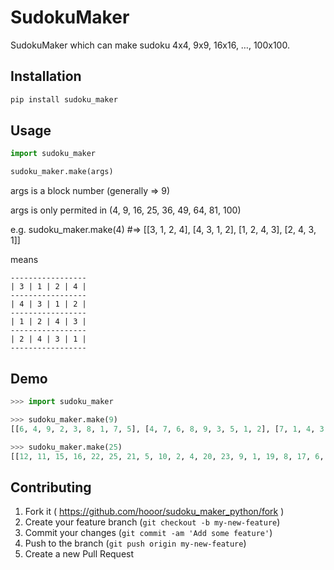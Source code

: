 # SudokuMaker

SudokuMaker which can make sudoku 4x4, 9x9, 16x16, …, 100x100.

## Installation

```python
pip install sudoku_maker
```

## Usage

```python
import sudoku_maker

sudoku_maker.make(args)
```

args is a block number (generally => 9)

args is only permited in (4, 9, 16, 25, 36, 49, 64, 81, 100)

e.g. sudoku_maker.make(4) #=> [[3, 1, 2, 4], [4, 3, 1, 2], [1, 2, 4, 3], [2, 4, 3, 1]]

means

```
-----------------
| 3 | 1 | 2 | 4 |
-----------------
| 4 | 3 | 1 | 2 |
-----------------
| 1 | 2 | 4 | 3 |
-----------------
| 2 | 4 | 3 | 1 |
-----------------
```

## Demo

```python
>>> import sudoku_maker

>>> sudoku_maker.make(9)
[[6, 4, 9, 2, 3, 8, 1, 7, 5], [4, 7, 6, 8, 9, 3, 5, 1, 2], [7, 1, 4, 3, 6, 9, 2, 5, 8], [5, 2, 1, 6, 7, 4, 3, 8, 9], [1, 5, 7, 9, 4, 6, 8, 2, 3], [2, 8, 5, 4, 1, 7, 9, 3, 6], [8, 3, 2, 7, 5, 1, 6, 9, 4], [9, 6, 3, 5, 8, 2, 7, 4, 1], [3, 9, 8, 1, 2, 5, 4, 6, 7]]

>>> sudoku_maker.make(25)
[[12, 11, 15, 16, 22, 25, 21, 5, 10, 2, 4, 20, 23, 9, 1, 19, 8, 17, 6, 13, 3, 24, 18, 7, 14], [19, 22, 16, 12, 6, 24, 18, 21, 2, 25, 9, 1, 20, 10, 5, 13, 17, 4, 8, 23, 15, 3, 7, 14, 11], [6, 16, 11, 22, 12, 18, 25, 2, 5, 21, 20, 9, 4, 1, 10, 8, 13, 23, 19, 17, 14, 7, 24, 3, 15], [22, 15, 14, 11, 16, 21, 2, 10, 1, 5, 23, 4, 17, 20, 9, 6, 19, 13, 12, 8, 7, 18, 25, 24, 3], [8, 12, 22, 6, 19, 7, 24, 25, 21, 18, 1, 10, 9, 5, 2, 17, 23, 20, 13, 4, 11, 14, 3, 15, 16], [4, 13, 8, 17, 23, 11, 15, 3, 7, 14, 21, 25, 2, 18, 24, 9, 1, 5, 20, 10, 6, 22, 16, 12, 19], [23, 8, 19, 13, 17, 15, 14, 7, 24, 3, 2, 21, 5, 25, 18, 20, 9, 10, 4, 1, 12, 16, 11, 22, 6], [17, 19, 6, 8, 13, 14, 3, 24, 18, 7, 5, 2, 10, 21, 25, 4, 20, 1, 23, 9, 22, 11, 15, 16, 12], [20, 17, 13, 23, 4, 16, 11, 14, 3, 15, 25, 18, 21, 24, 7, 1, 10, 2, 9, 5, 19, 12, 22, 6, 8], [13, 6, 12, 19, 8, 3, 7, 18, 25, 24, 10, 5, 1, 2, 21, 23, 4, 9, 17, 20, 16, 15, 14, 11, 22], [3, 18, 25, 24, 7, 9, 20, 23, 17, 4, 6, 19, 12, 8, 13, 15, 11, 22, 14, 16, 2, 10, 1, 5, 21], [14, 24, 18, 7, 3, 1, 9, 4, 23, 20, 19, 8, 6, 13, 17, 11, 16, 12, 15, 22, 21, 5, 10, 2, 25], [16, 14, 3, 15, 11, 2, 5, 1, 9, 10, 17, 23, 13, 4, 20, 12, 6, 8, 22, 19, 24, 25, 21, 18, 7], [15, 7, 24, 3, 14, 10, 1, 20, 4, 9, 8, 13, 19, 17, 23, 16, 22, 6, 11, 12, 25, 2, 5, 21, 18], [11, 3, 7, 14, 15, 5, 10, 9, 20, 1, 13, 17, 8, 23, 4, 22, 12, 19, 16, 6, 18, 21, 2, 25, 24], [2, 1, 9, 10, 5, 8, 19, 12, 22, 6, 14, 15, 3, 11, 16, 25, 18, 7, 21, 24, 4, 17, 13, 23, 20], [5, 9, 20, 1, 10, 19, 6, 22, 16, 12, 3, 14, 7, 15, 11, 21, 25, 24, 2, 18, 23, 13, 8, 17, 4], [10, 20, 4, 9, 1, 6, 12, 16, 11, 22, 7, 3, 24, 14, 15, 2, 21, 18, 5, 25, 17, 8, 19, 13, 23], [1, 4, 23, 20, 9, 12, 22, 11, 15, 16, 24, 7, 18, 3, 14, 5, 2, 25, 10, 21, 13, 19, 6, 8, 17], [9, 23, 17, 4, 20, 22, 16, 15, 14, 11, 18, 24, 25, 7, 3, 10, 5, 21, 1, 2, 8, 6, 12, 19, 13], [18, 2, 5, 21, 25, 23, 17, 8, 19, 13, 16, 22, 11, 12, 6, 7, 3, 15, 24, 14, 1, 20, 4, 9, 10], [25, 5, 10, 2, 21, 17, 13, 19, 6, 8, 11, 16, 15, 22, 12, 24, 7, 14, 18, 3, 9, 4, 23, 20, 1], [21, 10, 1, 5, 2, 13, 8, 6, 12, 19, 15, 11, 14, 16, 22, 18, 24, 3, 25, 7, 20, 23, 17, 4, 9], [7, 25, 21, 18, 24, 20, 4, 17, 13, 23, 12, 6, 22, 19, 8, 14, 15, 16, 3, 11, 5, 1, 9, 10, 2], [24, 21, 2, 25, 18, 4, 23, 13, 8, 17, 22, 12, 16, 6, 19, 3, 14, 11, 7, 15, 10, 9, 20, 1, 5]]

```

## Contributing

1. Fork it ( https://github.com/hooor/sudoku_maker_python/fork )
2. Create your feature branch (`git checkout -b my-new-feature`)
3. Commit your changes (`git commit -am 'Add some feature'`)
4. Push to the branch (`git push origin my-new-feature`)
5. Create a new Pull Request
